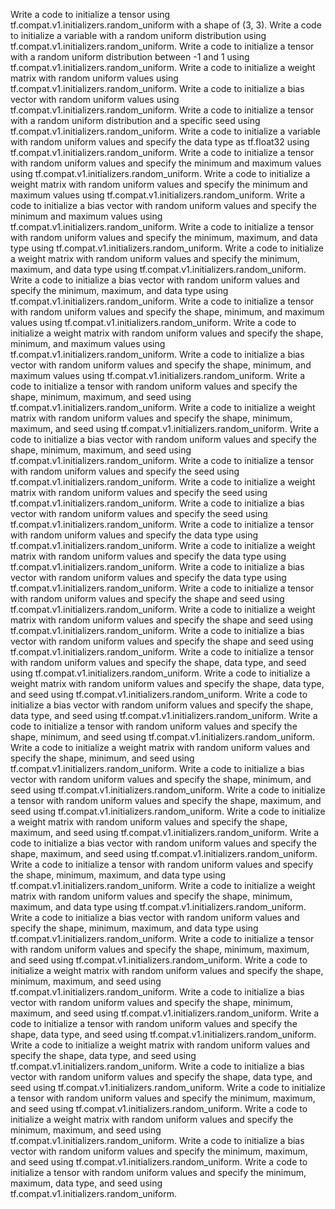 Write a code to initialize a tensor using tf.compat.v1.initializers.random_uniform with a shape of (3, 3).
Write a code to initialize a variable with a random uniform distribution using tf.compat.v1.initializers.random_uniform.
Write a code to initialize a tensor with a random uniform distribution between -1 and 1 using tf.compat.v1.initializers.random_uniform.
Write a code to initialize a weight matrix with random uniform values using tf.compat.v1.initializers.random_uniform.
Write a code to initialize a bias vector with random uniform values using tf.compat.v1.initializers.random_uniform.
Write a code to initialize a tensor with a random uniform distribution and a specific seed using tf.compat.v1.initializers.random_uniform.
Write a code to initialize a variable with random uniform values and specify the data type as tf.float32 using tf.compat.v1.initializers.random_uniform.
Write a code to initialize a tensor with random uniform values and specify the minimum and maximum values using tf.compat.v1.initializers.random_uniform.
Write a code to initialize a weight matrix with random uniform values and specify the minimum and maximum values using tf.compat.v1.initializers.random_uniform.
Write a code to initialize a bias vector with random uniform values and specify the minimum and maximum values using tf.compat.v1.initializers.random_uniform.
Write a code to initialize a tensor with random uniform values and specify the minimum, maximum, and data type using tf.compat.v1.initializers.random_uniform.
Write a code to initialize a weight matrix with random uniform values and specify the minimum, maximum, and data type using tf.compat.v1.initializers.random_uniform.
Write a code to initialize a bias vector with random uniform values and specify the minimum, maximum, and data type using tf.compat.v1.initializers.random_uniform.
Write a code to initialize a tensor with random uniform values and specify the shape, minimum, and maximum values using tf.compat.v1.initializers.random_uniform.
Write a code to initialize a weight matrix with random uniform values and specify the shape, minimum, and maximum values using tf.compat.v1.initializers.random_uniform.
Write a code to initialize a bias vector with random uniform values and specify the shape, minimum, and maximum values using tf.compat.v1.initializers.random_uniform.
Write a code to initialize a tensor with random uniform values and specify the shape, minimum, maximum, and seed using tf.compat.v1.initializers.random_uniform.
Write a code to initialize a weight matrix with random uniform values and specify the shape, minimum, maximum, and seed using tf.compat.v1.initializers.random_uniform.
Write a code to initialize a bias vector with random uniform values and specify the shape, minimum, maximum, and seed using tf.compat.v1.initializers.random_uniform.
Write a code to initialize a tensor with random uniform values and specify the seed using tf.compat.v1.initializers.random_uniform.
Write a code to initialize a weight matrix with random uniform values and specify the seed using tf.compat.v1.initializers.random_uniform.
Write a code to initialize a bias vector with random uniform values and specify the seed using tf.compat.v1.initializers.random_uniform.
Write a code to initialize a tensor with random uniform values and specify the data type using tf.compat.v1.initializers.random_uniform.
Write a code to initialize a weight matrix with random uniform values and specify the data type using tf.compat.v1.initializers.random_uniform.
Write a code to initialize a bias vector with random uniform values and specify the data type using tf.compat.v1.initializers.random_uniform.
Write a code to initialize a tensor with random uniform values and specify the shape and seed using tf.compat.v1.initializers.random_uniform.
Write a code to initialize a weight matrix with random uniform values and specify the shape and seed using tf.compat.v1.initializers.random_uniform.
Write a code to initialize a bias vector with random uniform values and specify the shape and seed using tf.compat.v1.initializers.random_uniform.
Write a code to initialize a tensor with random uniform values and specify the shape, data type, and seed using tf.compat.v1.initializers.random_uniform.
Write a code to initialize a weight matrix with random uniform values and specify the shape, data type, and seed using tf.compat.v1.initializers.random_uniform.
Write a code to initialize a bias vector with random uniform values and specify the shape, data type, and seed using tf.compat.v1.initializers.random_uniform.
Write a code to initialize a tensor with random uniform values and specify the shape, minimum, and seed using tf.compat.v1.initializers.random_uniform.
Write a code to initialize a weight matrix with random uniform values and specify the shape, minimum, and seed using tf.compat.v1.initializers.random_uniform.
Write a code to initialize a bias vector with random uniform values and specify the shape, minimum, and seed using tf.compat.v1.initializers.random_uniform.
Write a code to initialize a tensor with random uniform values and specify the shape, maximum, and seed using tf.compat.v1.initializers.random_uniform.
Write a code to initialize a weight matrix with random uniform values and specify the shape, maximum, and seed using tf.compat.v1.initializers.random_uniform.
Write a code to initialize a bias vector with random uniform values and specify the shape, maximum, and seed using tf.compat.v1.initializers.random_uniform.
Write a code to initialize a tensor with random uniform values and specify the shape, minimum, maximum, and data type using tf.compat.v1.initializers.random_uniform.
Write a code to initialize a weight matrix with random uniform values and specify the shape, minimum, maximum, and data type using tf.compat.v1.initializers.random_uniform.
Write a code to initialize a bias vector with random uniform values and specify the shape, minimum, maximum, and data type using tf.compat.v1.initializers.random_uniform.
Write a code to initialize a tensor with random uniform values and specify the shape, minimum, maximum, and seed using tf.compat.v1.initializers.random_uniform.
Write a code to initialize a weight matrix with random uniform values and specify the shape, minimum, maximum, and seed using tf.compat.v1.initializers.random_uniform.
Write a code to initialize a bias vector with random uniform values and specify the shape, minimum, maximum, and seed using tf.compat.v1.initializers.random_uniform.
Write a code to initialize a tensor with random uniform values and specify the shape, data type, and seed using tf.compat.v1.initializers.random_uniform.
Write a code to initialize a weight matrix with random uniform values and specify the shape, data type, and seed using tf.compat.v1.initializers.random_uniform.
Write a code to initialize a bias vector with random uniform values and specify the shape, data type, and seed using tf.compat.v1.initializers.random_uniform.
Write a code to initialize a tensor with random uniform values and specify the minimum, maximum, and seed using tf.compat.v1.initializers.random_uniform.
Write a code to initialize a weight matrix with random uniform values and specify the minimum, maximum, and seed using tf.compat.v1.initializers.random_uniform.
Write a code to initialize a bias vector with random uniform values and specify the minimum, maximum, and seed using tf.compat.v1.initializers.random_uniform.
Write a code to initialize a tensor with random uniform values and specify the minimum, maximum, data type, and seed using tf.compat.v1.initializers.random_uniform.